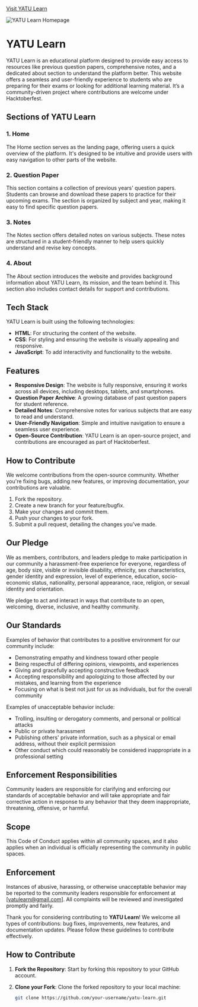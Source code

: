 [Visit YATU Learn](https://yatulearn-i5od1dgx4-saurabhsithkars-projects.vercel.app/)

![YATU Learn Homepage](https://github.com/Saurabh-Sithkar/yatulearn/blob/addDescription/YatuLearn.png)


# YATU Learn

YATU Learn is an educational platform designed to provide easy access to resources like previous question papers, comprehensive notes, and a dedicated about section to understand the platform better. This website offers a seamless and user-friendly experience to students who are preparing for their exams or looking for additional learning material. It’s a community-driven project where contributions are welcome under Hacktoberfest.

## Sections of YATU Learn

### 1. Home
The Home section serves as the landing page, offering users a quick overview of the platform. It's designed to be intuitive and provide users with easy navigation to other parts of the website.

### 2. Question Paper
This section contains a collection of previous years' question papers. Students can browse and download these papers to practice for their upcoming exams. The section is organized by subject and year, making it easy to find specific question papers.

### 3. Notes
The Notes section offers detailed notes on various subjects. These notes are structured in a student-friendly manner to help users quickly understand and revise key concepts.

### 4. About
The About section introduces the website and provides background information about YATU Learn, its mission, and the team behind it. This section also includes contact details for support and contributions.

## Tech Stack

YATU Learn is built using the following technologies:

- **HTML**: For structuring the content of the website.
- **CSS**: For styling and ensuring the website is visually appealing and responsive.
- **JavaScript**: To add interactivity and functionality to the website.

## Features

- **Responsive Design**: The website is fully responsive, ensuring it works across all devices, including desktops, tablets, and smartphones.
- **Question Paper Archive**: A growing database of past question papers for student reference.
- **Detailed Notes**: Comprehensive notes for various subjects that are easy to read and understand.
- **User-Friendly Navigation**: Simple and intuitive navigation to ensure a seamless user experience.
- **Open-Source Contribution**: YATU Learn is an open-source project, and contributions are encouraged as part of Hacktoberfest.

## How to Contribute

We welcome contributions from the open-source community. Whether you're fixing bugs, adding new features, or improving documentation, your contributions are valuable.

1. Fork the repository.
2. Create a new branch for your feature/bugfix.
3. Make your changes and commit them.
4. Push your changes to your fork.
5. Submit a pull request, detailing the changes you've made.


## Our Pledge

We as members, contributors, and leaders pledge to make participation in our community a harassment-free experience for everyone, regardless of age, body size, visible or invisible disability, ethnicity, sex characteristics, gender identity and expression, level of experience, education, socio-economic status, nationality, personal appearance, race, religion, or sexual identity and orientation.

We pledge to act and interact in ways that contribute to an open, welcoming, diverse, inclusive, and healthy community.

## Our Standards

Examples of behavior that contributes to a positive environment for our community include:

- Demonstrating empathy and kindness toward other people
- Being respectful of differing opinions, viewpoints, and experiences
- Giving and gracefully accepting constructive feedback
- Accepting responsibility and apologizing to those affected by our mistakes, and learning from the experience
- Focusing on what is best not just for us as individuals, but for the overall community

Examples of unacceptable behavior include:

- Trolling, insulting or derogatory comments, and personal or political attacks
- Public or private harassment
- Publishing others' private information, such as a physical or email address, without their explicit permission
- Other conduct which could reasonably be considered inappropriate in a professional setting

## Enforcement Responsibilities

Community leaders are responsible for clarifying and enforcing our standards of acceptable behavior and will take appropriate and fair corrective action in response to any behavior that they deem inappropriate, threatening, offensive, or harmful.

## Scope

This Code of Conduct applies within all community spaces, and it also applies when an individual is officially representing the community in public spaces.

## Enforcement

Instances of abusive, harassing, or otherwise unacceptable behavior may be reported to the community leaders responsible for enforcement at [yatulearn@gmail.com]. All complaints will be reviewed and investigated promptly and fairly.

Thank you for considering contributing to **YATU Learn**! We welcome all types of contributions: bug fixes, improvements, new features, and documentation updates. Please follow these guidelines to contribute effectively.

## How to Contribute

1. **Fork the Repository**: Start by forking this repository to your GitHub account.
   
2. **Clone your Fork**: Clone the forked repository to your local machine:
   ```bash
   git clone https://github.com/your-username/yatu-learn.git


